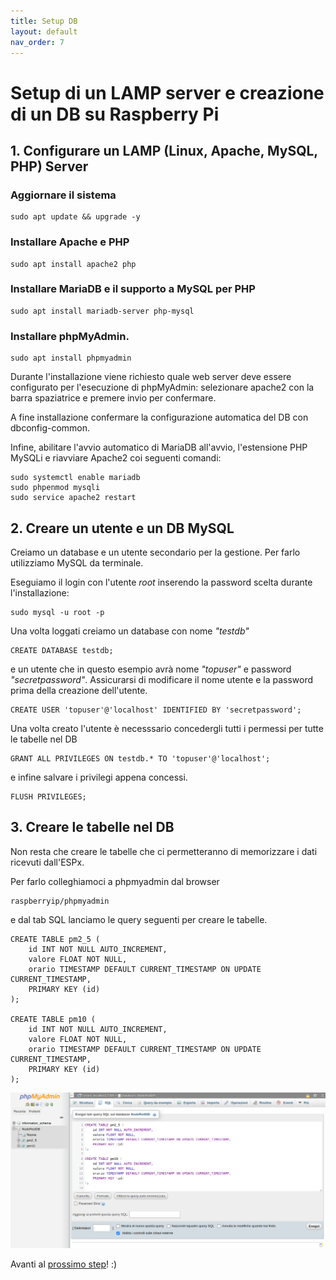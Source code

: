 ```yaml
---
title: Setup DB
layout: default
nav_order: 7
---
```


# Setup di un LAMP server e creazione di un DB su Raspberry Pi

## 1. Configurare un LAMP (Linux, Apache, MySQL, PHP) Server

### Aggiornare il sistema

```
sudo apt update && upgrade -y
```

### Installare Apache e PHP

```
sudo apt install apache2 php
```

### Installare MariaDB e il supporto a MySQL per PHP

```
sudo apt install mariadb-server php-mysql
```

### Installare phpMyAdmin.  

```
sudo apt install phpmyadmin
```

Durante l'installazione viene richiesto quale web server deve essere configurato per l'esecuzione di phpMyAdmin: selezionare apache2 con la barra spaziatrice e premere invio per confermare.

A fine installazione confermare la configurazione automatica del DB con dbconfig-common.

Infine, abilitare l'avvio automatico di MariaDB all'avvio, l'estensione PHP MySQLi e riavviare Apache2 coi seguenti comandi:

```
sudo systemctl enable mariadb
sudo phpenmod mysqli
sudo service apache2 restart
```

## 2. Creare un utente e un DB MySQL

Creiamo un database e un utente secondario per la gestione. Per farlo utilizziamo MySQL da terminale.

Eseguiamo il login con l'utente *root* inserendo la password scelta durante l'installazione:

```
sudo mysql -u root -p
```

Una volta loggati creiamo un database con nome *"testdb"*

```
CREATE DATABASE testdb;
```

e un utente che in questo esempio avrà nome *"topuser"* e password *"secretpassword"*. Assicurarsi di modificare il nome utente e la password prima della creazione dell'utente.

```
CREATE USER 'topuser'@'localhost' IDENTIFIED BY 'secretpassword';
```

Una volta creato l'utente è necesssario concedergli tutti i permessi per tutte le tabelle nel DB

```
GRANT ALL PRIVILEGES ON testdb.* TO 'topuser'@'localhost';
```

e infine salvare i privilegi appena concessi.

```
FLUSH PRIVILEGES;
```

## 3. Creare le tabelle nel DB

Non resta che creare le tabelle che ci permetteranno di memorizzare i dati ricevuti dall'ESPx.

Per farlo colleghiamoci a phpmyadmin dal browser

```
raspberryip/phpmyadmin
```

e dal tab SQL lanciamo le query seguenti per creare le tabelle.

```
CREATE TABLE pm2_5 (
    id INT NOT NULL AUTO_INCREMENT,
    valore FLOAT NOT NULL,
    orario TIMESTAMP DEFAULT CURRENT_TIMESTAMP ON UPDATE CURRENT_TIMESTAMP,
    PRIMARY KEY (id)
);

CREATE TABLE pm10 (
    id INT NOT NULL AUTO_INCREMENT,
    valore FLOAT NOT NULL,
    orario TIMESTAMP DEFAULT CURRENT_TIMESTAMP ON UPDATE CURRENT_TIMESTAMP,
    PRIMARY KEY (id)
);
```

![Create Table](./images/create_table.png)

Avanti al [prossimo step](./nodered_flow_chart.html)! :)
